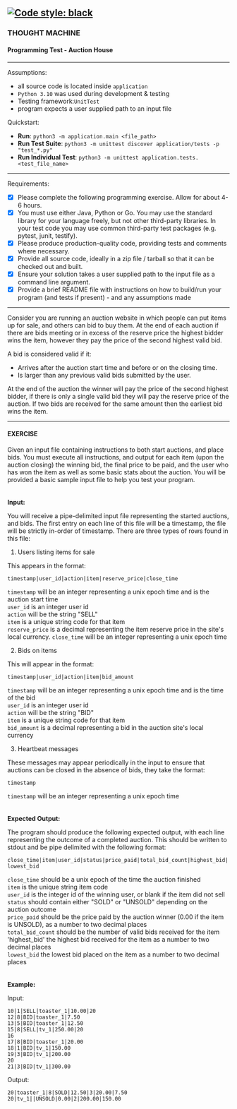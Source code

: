 [![Code style: black](https://img.shields.io/badge/code%20style-black-000000.svg)](https://github.com/psf/black) 
---

### THOUGHT MACHINE

#### Programming Test - Auction House

---

Assumptions:

 - all source code is located inside `application`
 - `Python 3.10` was used during development & testing
 - Testing framework:`UnitTest`
 - program expects a user supplied path to an input file

Quickstart:

 - **Run**: `python3 -m application.main <file_path>`
 - **Run Test Suite**: `python3 -m unittest discover application/tests -p "test_*.py"`
 - **Run Individual Test**: `python3 -m unittest application.tests.<test_file_name>`

---

Requirements:
 - [x] Please complete the following programming exercise. Allow for about 4-6 hours.
 - [x] You must use either Java, Python or Go. You may use the standard library for your
   language freely, but not other third-party libraries. In your test code you may use
   common third-party test packages (e.g. pytest, junit, testify).
 - [x] Please produce production-quality code, providing tests and comments where necessary.
 - [x] Provide all source code, ideally in a zip file / tarball so that it can be checked out and
   built.
 - [x] Ensure your solution takes a user supplied path to the input file as a command line argument.
 - [x] Provide a brief README file with instructions on how to build/run your program (and tests if
   present) - and any assumptions made

---

Consider you are running an auction website in which people can put items up for sale, and others
can bid to buy them. At the end of each auction if there are bids meeting or in excess of the
reserve price the highest bidder wins the item, however they pay the price of the second highest
valid bid.

A bid is considered valid if it:
  * Arrives after the auction start time and before or on the closing time.
  * Is larger than any previous valid bids submitted by the user.

At the end of the auction the winner will pay the price of the second highest bidder, if there
is only a single valid bid they will pay the reserve price of the auction. If two bids are received
for the same amount then the earliest bid wins the item.

---

#### EXERCISE

Given an input file containing instructions to both start auctions, and place bids. You must
execute all instructions, and output for each item (upon the auction closing) the winning bid,
the final price to be paid, and the user who has won the item as well as some basic stats about
the auction. You will be provided a basic sample input file to help you test your program.  
<br>
<br>
**Input:**

You will receive a pipe-delimited input file representing the started auctions, and bids. The
first entry on each line of this file will be a timestamp, the file will be strictly in-order
of timestamp. There are three types of rows found in this file:

1. Users listing items for sale

This appears in the format:

`timestamp|user_id|action|item|reserve_price|close_time`

`timestamp` will be an integer representing a unix epoch time and is the auction start time  
`user_id` is an integer user id  
`action` will be the string "SELL"  
`item` is a unique string code for that item  
`reserve_price` is a decimal representing the item reserve price in the site's local currency.
`close_time` will be an integer representing a unix epoch time

2. Bids on items

This will appear in the format:

`timestamp|user_id|action|item|bid_amount`

`timestamp` will be an integer representing a unix epoch time and is the time of the bid  
`user_id` is an integer user id  
`action` will be the string "BID"  
`item` is a unique string code for that item  
`bid_amount` is a decimal representing a bid in the auction site's local currency  

3. Heartbeat messages

These messages may appear periodically in the input to ensure that auctions can be closed
in the absence of bids, they take the format:

`timestamp`

`timestamp` will be an integer representing a unix epoch time  
<br>
<br>
**Expected Output:**

The program should produce the following expected output, with each line representing the
outcome of a completed auction. This should be written to stdout and be pipe delimited
with the following format:

`close_time|item|user_id|status|price_paid|total_bid_count|highest_bid|lowest_bid`

`close_time` should be a unix epoch of the time the auction finished  
`item` is the unique string item code  
`user_id` is the integer id of the winning user, or blank if the item did not sell  
`status` should contain either "SOLD" or "UNSOLD" depending on the auction outcome  
`price_paid` should be the price paid by the auction winner (0.00 if the item is UNSOLD), as a
number to two decimal places  
`total_bid_count` should be the number of valid bids received for the item  
'highest_bid' the highest bid received for the item as a number to two decimal places  
`lowest_bid` the lowest bid placed on the item as a number to two decimal places  
<br>
<br>
**Example:**

Input:

```
10|1|SELL|toaster_1|10.00|20
12|8|BID|toaster_1|7.50
13|5|BID|toaster_1|12.50
15|8|SELL|tv_1|250.00|20
16
17|8|BID|toaster_1|20.00
18|1|BID|tv_1|150.00
19|3|BID|tv_1|200.00
20
21|3|BID|tv_1|300.00
```

Output:

```
20|toaster_1|8|SOLD|12.50|3|20.00|7.50
20|tv_1||UNSOLD|0.00|2|200.00|150.00
```